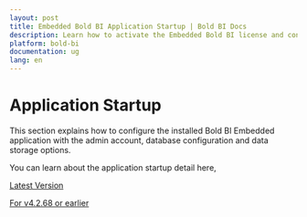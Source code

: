```yaml
---
layout: post
title: Embedded Bold BI Application Startup | Bold BI Docs
description: Learn how to activate the Embedded Bold BI license and configure the Bold BI embedded application based on its version, login, and administration of Bold BI.
platform: bold-bi
documentation: ug
lang: en
---
```


# Application Startup

This section explains how to configure the installed Bold BI Embedded application with the admin account, database configuration and data storage options.

You can learn about the application startup detail here,

[Latest Version](/application-startup/latest/)

[For v4.2.68 or earlier](/application-startup/v4.2.68-or-earlier/)
